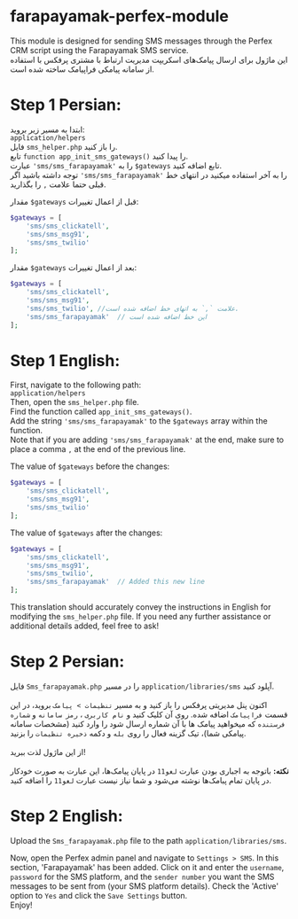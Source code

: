# farapayamak-perfex-module
This module is designed for sending SMS messages through the Perfex CRM script using the Farapayamak SMS service.
<br>
این ماژول برای ارسال پیامک‌های اسکریپت مدیریت ارتباط با مشتری پرفکس با استفاده از سامانه پیامکی فراپیامک ساخته شده است.
# Step 1 Persian:
ابتدا به مسیر زیر بروید:<br>
`application/helpers`<br>
فایل `sms_helper.php` را باز کنید.<br>
تابع `function app_init_sms_gateways()` را پیدا کنید.<br>
عبارت `'sms/sms_farapayamak'` را به `$gateways` تابع اضافه کنید.<br>
توجه داشته باشید اگر `'sms/sms_farapayamak'` را به آخر استفاده میکنید در انتهای خط قبلی حتما علامت `,` را بگذارید.<br>

مقدار `$gateways` قبل از اعمال تغییرات:
```php
$gateways = [
    'sms/sms_clickatell',
    'sms/sms_msg91',
    'sms/sms_twilio'
];
```

مقدار `$gateways` بعد از اعمال تغییرات:
```php
$gateways = [
    'sms/sms_clickatell',
    'sms/sms_msg91',
    'sms/sms_twilio', //علامت `,` به اتهای خط اضافه شده است.
    'sms/sms_farapayamak'  // این خط اضافه شده است
];
```
# Step 1 English:
First, navigate to the following path: <br>
`application/helpers` <br>
Then, open the `sms_helper.php` file. <br>
Find the function called `app_init_sms_gateways()`. <br>
Add the string `'sms/sms_farapayamak'` to the `$gateways` array within the function. <br>
Note that if you are adding `'sms/sms_farapayamak'` at the end, make sure to place a comma `,` at the end of the previous line. <br>

The value of `$gateways` before the changes:
```php
$gateways = [
    'sms/sms_clickatell',
    'sms/sms_msg91',
    'sms/sms_twilio'
];
```

The value of `$gateways` after the changes:
```php
$gateways = [
    'sms/sms_clickatell',
    'sms/sms_msg91',
    'sms/sms_twilio',
    'sms/sms_farapayamak'  // Added this new line
];
```

This translation should accurately convey the instructions in English for modifying the `sms_helper.php` file. If you need any further assistance or additional details added, feel free to ask!

# Step 2 Persian:
فایل `Sms_farapayamak.php` را در مسیر `application/libraries/sms` آپلود کنید. <br><br>
اکنون پنل مدیریتی پرفکس را باز کنید و به مسیر `تنظیمات > پیامک` بروید، در این قسمت `فراپیامک` اضافه شده. روی آن کلیک کنید و `نام کاربری` ، `رمز سامانه` و `شماره فرستنده`  که میخواهید پیامک ها با آن شماره ارسال شود را وارد کنید (مشخصات سامانه پیامکی شما)، تیک گزینه فعال را روی `بله` و دکمه `ذخیره تنظیمات` را بزنید. <br><br>
از این ماژول لذت ببرید! <br><br>
<b>نکته:</b> باتوجه به اجباری بودن عبارت `لغو11` در پایان پیامک‌ها، این عبارت به صورت خودکار در پایان تمام پبامک‌ها نوشته می‌شود و شما نیاز نیست عبارت `لغو11` را اضافه کنید.


# Step 2 English:
Upload the `Sms_farapayamak.php` file to the path `application/libraries/sms`.

Now, open the Perfex admin panel and navigate to `Settings > SMS`. In this section, 'Farapayamak' has been added. Click on it and enter the `username`, `password` for the SMS platform, and the `sender number` you want the SMS messages to be sent from (your SMS platform details). Check the 'Active' option to `Yes` and click the `Save Settings` button.
<br>
Enjoy!
